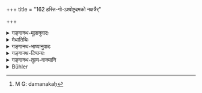 +++
title = "162 हस्ति-गो-ऽश्वोष्ट्रदमको नक्षत्रैर्"

+++

<details><summary>गङ्गानथ-मूलानुवादः</summary>

The tamer of elephants, bulls, horses or camels, one who subsists on stars, bird-keeper and the teacher of warfare.—(162)
</details>

<details><summary>मेधातिथिः</summary>

हस्त्यादीनां विनेत **दमकः**,[^२९३] गतिशिक्षयिता । **नक्षत्रैर् यश् च जीवति** । नक्षत्रशब्देन ज्योतिःशास्त्रं लक्ष्यते, तेन जीवति ज्योतिषिकः । **पक्षिणां** श्येनादीनाम् आखेटार्थं पोषयिता । **युद्धाचार्यो** धनुर्वेदोपदेशकः ॥ ३.१५२ ॥


[^२९३]:
     M G: damanakaḥ
</details>

<details><summary>गङ्गानथ-भाष्यानुवादः</summary>

‘One who trains elephants,’ etc., is called their ‘tamer,’ he who trains them in various gaits.

‘*One who subsists on stars*,’—the term ‘stars’ stands for the science of Astrology; and he who lives by that is the astrologer.

The keeper of birds,—he who keeps them for the purposes of chase.

‘*Teacher of warfare*’—one who teaches the science of archery.—(162)
</details>

<details><summary>गङ्गानथ-टिप्पन्यः</summary>

This verse is quoted without comment in *Parāśaramādhava* (Ācāra, p.
688);—in *Hemādri* (Śrāddha, p. 481);—and in *Nṛsiṃhaprasāda* (Śrāddha,
p. 9a).
</details>

<details><summary>गङ्गानथ-तुल्य-वाक्यानि</summary>

**(verses 3.150-166)  
**

See Comparative notes for [Verse
3.150].
</details>

<details><summary>Bühler</summary>

162	A trainer of elephants, oxen, horses, or camels, he who subsists by astrology, a bird-fancier, and he who teaches the use of arms,
</details>
